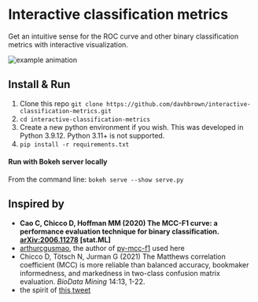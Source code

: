 # Interactive classification metrics
Get an intuitive sense for the ROC curve and other binary classification metrics with interactive visualization.

![example animation](interactive_metrics.gif)

## Install & Run
1. Clone this repo `git clone https://github.com/davhbrown/interactive-classification-metrics.git`
1. `cd interactive-classification-metrics`
1. Create a new python environment if you wish. This was developed in Python 3.9.12. Python 3.11+ is not supported.
1. `pip install -r requirements.txt`

#### Run with Bokeh server locally
From the command line:
`bokeh serve --show serve.py`

## Inspired by
- **Cao C, Chicco D, Hoffman MM (2020) The MCC-F1 curve: a performance evaluation technique for binary classification. [arXiv:2006.11278](https://arxiv.org/abs/2006.11278) [stat.ML]**
- [arthurcgusmao](https://github.com/arthurcgusmao), the author of [py-mcc-f1](https://github.com/arthurcgusmao/py-mcc-f1) used here
- Chicco D, Tötsch N, Jurman G (2021) The Matthews correlation coefficient (MCC) is more reliable than balanced accuracy, bookmaker informedness, and markedness in two-class confusion matrix evaluation. _BioData Mining_ 14:13, 1-22.
- the spirit of [this tweet](https://twitter.com/adad8m/status/1474754752193830912?t=NBSL0j_DSfBDQfag39YpbQ&s=19)
